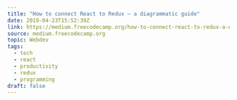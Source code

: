 ```yaml
---
title: "How to connect React to Redux — a diagrammatic guide"
date: 2019-04-23T15:52:39Z
link: https://medium.freecodecamp.org/how-to-connect-react-to-redux-a-diagrammatic-guide-d2687c14750a?source=rss----336d898217ee---4
source: medium.freecodecamp.org
topic: Webdev
tags:
  - tech
  - react
  - productivity
  - redux
  - programming
draft: false
---
```


